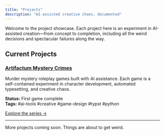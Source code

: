 ```yaml
---
title: "Projects"
description: "AI-assisted creative chaos, documented"
---
```


Welcome to the project showcase. Each project here is an experiment in AI-assisted creation—from concept to completion, including all the weird decisions and spectacular failures along the way.

## Current Projects

### [Artifactum Mystery Crimes](/projects/artifactum/)

Murder mystery roleplay games built with AI assistance. Each game is a self-contained experiment in character development, automated typesetting, and creative chaos.

**Status:** First game complete  
**Tags:** #ai-tools #creative #game-design #typst #python

[Explore the series →](/projects/artifactum/)

---

More projects coming soon. Things are about to get weird.
